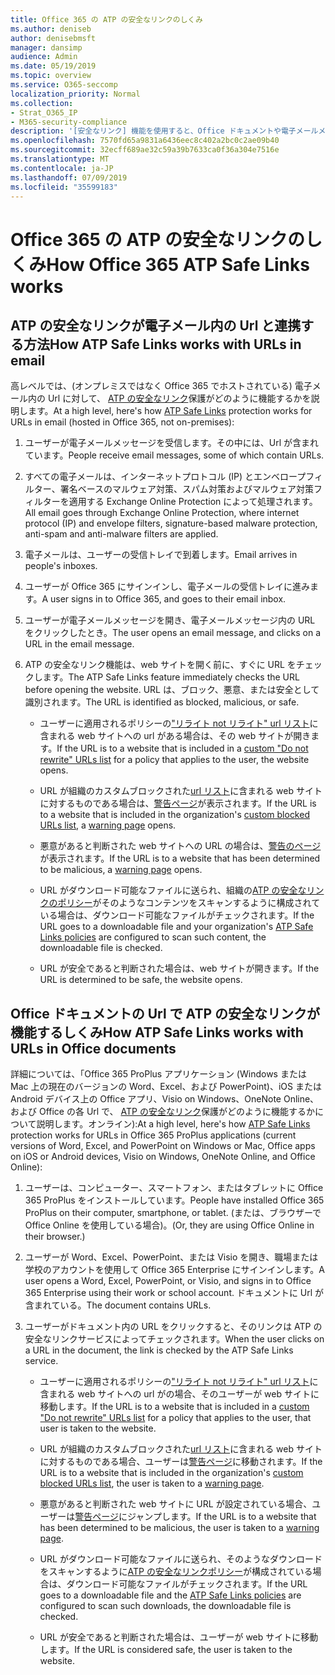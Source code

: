 ```yaml
---
title: Office 365 の ATP の安全なリンクのしくみ
ms.author: deniseb
author: denisebmsft
manager: dansimp
audience: Admin
ms.date: 05/19/2019
ms.topic: overview
ms.service: O365-seccomp
localization_priority: Normal
ms.collection:
- Strat_O365_IP
- M365-security-compliance
description: '[安全なリンク] 機能を使用すると、Office ドキュメントや電子メールメッセージ内のハイパーリンクの時間を確認できます。 ATP の安全なリンクのしくみについては、この記事をお読みください。'
ms.openlocfilehash: 7570fd65a9831a6436eec8c402a2bc0c2ae09b40
ms.sourcegitcommit: 32ecff689ae32c59a39b7633ca0f36a304e7516e
ms.translationtype: MT
ms.contentlocale: ja-JP
ms.lasthandoff: 07/09/2019
ms.locfileid: "35599183"
---
```

# <a name="how-office-365-atp-safe-links-works"></a><span data-ttu-id="cb0c8-104">Office 365 の ATP の安全なリンクのしくみ</span><span class="sxs-lookup"><span data-stu-id="cb0c8-104">How Office 365 ATP Safe Links works</span></span>
         
## <a name="how-atp-safe-links-works-with-urls-in-email"></a><span data-ttu-id="cb0c8-105">ATP の安全なリンクが電子メール内の Url と連携する方法</span><span class="sxs-lookup"><span data-stu-id="cb0c8-105">How ATP Safe Links works with URLs in email</span></span>

<span data-ttu-id="cb0c8-106">高レベルでは、(オンプレミスではなく Office 365 でホストされている) 電子メール内の Url に対して、 [ATP の安全なリンク](atp-safe-links.md)保護がどのように機能するかを説明します。</span><span class="sxs-lookup"><span data-stu-id="cb0c8-106">At a high level, here's how [ATP Safe Links](atp-safe-links.md) protection works for URLs in email (hosted in Office 365, not on-premises):</span></span>
  
1. <span data-ttu-id="cb0c8-107">ユーザーが電子メールメッセージを受信します。その中には、Url が含まれています。</span><span class="sxs-lookup"><span data-stu-id="cb0c8-107">People receive email messages, some of which contain URLs.</span></span>
    
2. <span data-ttu-id="cb0c8-108">すべての電子メールは、インターネットプロトコル (IP) とエンベロープフィルター、署名ベースのマルウェア対策、スパム対策およびマルウェア対策フィルターを適用する Exchange Online Protection によって処理されます。</span><span class="sxs-lookup"><span data-stu-id="cb0c8-108">All email goes through Exchange Online Protection, where internet protocol (IP) and envelope filters, signature-based malware protection, anti-spam and anti-malware filters are applied.</span></span> 
    
3. <span data-ttu-id="cb0c8-109">電子メールは、ユーザーの受信トレイで到着します。</span><span class="sxs-lookup"><span data-stu-id="cb0c8-109">Email arrives in people's inboxes.</span></span>
    
4. <span data-ttu-id="cb0c8-110">ユーザーが Office 365 にサインインし、電子メールの受信トレイに進みます。</span><span class="sxs-lookup"><span data-stu-id="cb0c8-110">A user signs in to Office 365, and goes to their email inbox.</span></span>
    
5. <span data-ttu-id="cb0c8-111">ユーザーが電子メールメッセージを開き、電子メールメッセージ内の URL をクリックしたとき。</span><span class="sxs-lookup"><span data-stu-id="cb0c8-111">The user opens an email message, and clicks on a URL in the email message.</span></span>
    
6. <span data-ttu-id="cb0c8-112">ATP の安全なリンク機能は、web サイトを開く前に、すぐに URL をチェックします。</span><span class="sxs-lookup"><span data-stu-id="cb0c8-112">The ATP Safe Links feature immediately checks the URL before opening the website.</span></span> <span data-ttu-id="cb0c8-113">URL は、ブロック、悪意、または安全として識別されます。</span><span class="sxs-lookup"><span data-stu-id="cb0c8-113">The URL is identified as blocked, malicious, or safe.</span></span>
    
    - <span data-ttu-id="cb0c8-114">ユーザーに適用されるポリシーの["リライト not リライト" url リスト](set-up-a-custom-do-not-rewrite-urls-list-with-atp.md)に含まれる web サイトへの url がある場合は、その web サイトが開きます。</span><span class="sxs-lookup"><span data-stu-id="cb0c8-114">If the URL is to a website that is included in a [custom "Do not rewrite" URLs list](set-up-a-custom-do-not-rewrite-urls-list-with-atp.md) for a policy that applies to the user, the website opens.</span></span> 
    
    - <span data-ttu-id="cb0c8-115">URL が組織のカスタムブロックされた[url リスト](set-up-a-custom-blocked-urls-list-wtih-atp.md)に含まれる web サイトに対するものである場合は、[警告ページ](atp-safe-links-warning-pages.md)が表示されます。</span><span class="sxs-lookup"><span data-stu-id="cb0c8-115">If the URL is to a website that is included in the organization's [custom blocked URLs list](set-up-a-custom-blocked-urls-list-wtih-atp.md), a [warning page](atp-safe-links-warning-pages.md) opens.</span></span> 
    
    - <span data-ttu-id="cb0c8-116">悪意があると判断された web サイトへの URL の場合は、[警告のページ](atp-safe-links-warning-pages.md)が表示されます。</span><span class="sxs-lookup"><span data-stu-id="cb0c8-116">If the URL is to a website that has been determined to be malicious, a [warning page](atp-safe-links-warning-pages.md) opens.</span></span> 
    
    - <span data-ttu-id="cb0c8-117">URL がダウンロード可能なファイルに送られ、組織の[ATP の安全なリンクのポリシー](set-up-atp-safe-links-policies.md)がそのようなコンテンツをスキャンするように構成されている場合は、ダウンロード可能なファイルがチェックされます。</span><span class="sxs-lookup"><span data-stu-id="cb0c8-117">If the URL goes to a downloadable file and your organization's [ATP Safe Links policies](set-up-atp-safe-links-policies.md) are configured to scan such content, the downloadable file is checked.</span></span> 
    
    - <span data-ttu-id="cb0c8-118">URL が安全であると判断された場合は、web サイトが開きます。</span><span class="sxs-lookup"><span data-stu-id="cb0c8-118">If the URL is determined to be safe, the website opens.</span></span>
    
## <a name="how-atp-safe-links-works-with-urls-in-office-documents"></a><span data-ttu-id="cb0c8-119">Office ドキュメントの Url で ATP の安全なリンクが機能するしくみ</span><span class="sxs-lookup"><span data-stu-id="cb0c8-119">How ATP Safe Links works with URLs in Office documents</span></span>

<span data-ttu-id="cb0c8-120">詳細については、「Office 365 ProPlus アプリケーション (Windows または Mac 上の現在のバージョンの Word、Excel、および PowerPoint)、iOS または Android デバイス上の Office アプリ、Visio on Windows、OneNote Online、および Office の各 Url で、 [ATP の安全なリンク](atp-safe-links.md)保護がどのように機能するかについて説明します。オンライン):</span><span class="sxs-lookup"><span data-stu-id="cb0c8-120">At a high level, here's how [ATP Safe Links](atp-safe-links.md) protection works for URLs in Office 365 ProPlus applications (current versions of Word, Excel, and PowerPoint on Windows or Mac, Office apps on iOS or Android devices, Visio on Windows, OneNote Online, and Office Online):</span></span>
  
1. <span data-ttu-id="cb0c8-121">ユーザーは、コンピューター、スマートフォン、またはタブレットに Office 365 ProPlus をインストールしています。</span><span class="sxs-lookup"><span data-stu-id="cb0c8-121">People have installed Office 365 ProPlus on their computer, smartphone, or tablet.</span></span> <span data-ttu-id="cb0c8-122">(または、ブラウザーで Office Online を使用している場合)。</span><span class="sxs-lookup"><span data-stu-id="cb0c8-122">(Or, they are using Office Online in their browser.)</span></span>
    
2. <span data-ttu-id="cb0c8-123">ユーザーが Word、Excel、PowerPoint、または Visio を開き、職場または学校のアカウントを使用して Office 365 Enterprise にサインインします。</span><span class="sxs-lookup"><span data-stu-id="cb0c8-123">A user opens a Word, Excel, PowerPoint, or Visio, and signs in to Office 365 Enterprise using their work or school account.</span></span> <span data-ttu-id="cb0c8-124">ドキュメントに Url が含まれている。</span><span class="sxs-lookup"><span data-stu-id="cb0c8-124">The document contains URLs.</span></span>
    
3. <span data-ttu-id="cb0c8-125">ユーザーがドキュメント内の URL をクリックすると、そのリンクは ATP の安全なリンクサービスによってチェックされます。</span><span class="sxs-lookup"><span data-stu-id="cb0c8-125">When the user clicks on a URL in the document, the link is checked by the ATP Safe Links service.</span></span>
    
      - <span data-ttu-id="cb0c8-126">ユーザーに適用されるポリシーの["リライト not リライト" url リスト](set-up-a-custom-do-not-rewrite-urls-list-with-atp.md)に含まれる web サイトへの url がの場合、そのユーザーが web サイトに移動します。</span><span class="sxs-lookup"><span data-stu-id="cb0c8-126">If the URL is to a website that is included in a [custom "Do not rewrite" URLs list](set-up-a-custom-do-not-rewrite-urls-list-with-atp.md) for a policy that applies to the user, that user is taken to the website.</span></span> 
    
      - <span data-ttu-id="cb0c8-127">URL が組織のカスタムブロックされた[url リスト](set-up-a-custom-blocked-urls-list-wtih-atp.md)に含まれる web サイトに対するものである場合、ユーザーは[警告ページ](atp-safe-links-warning-pages.md)に移動されます。</span><span class="sxs-lookup"><span data-stu-id="cb0c8-127">If the URL is to a website that is included in the organization's [custom blocked URLs list](set-up-a-custom-blocked-urls-list-wtih-atp.md), the user is taken to a [warning page](atp-safe-links-warning-pages.md).</span></span>
    
      - <span data-ttu-id="cb0c8-128">悪意があると判断された web サイトに URL が設定されている場合、ユーザーは[警告ページ](atp-safe-links-warning-pages.md)にジャンプします。</span><span class="sxs-lookup"><span data-stu-id="cb0c8-128">If the URL is to a website that has been determined to be malicious, the user is taken to a [warning page](atp-safe-links-warning-pages.md).</span></span>
    
      - <span data-ttu-id="cb0c8-129">URL がダウンロード可能なファイルに送られ、そのようなダウンロードをスキャンするように[ATP の安全なリンクポリシー](set-up-atp-safe-links-policies.md)が構成されている場合は、ダウンロード可能なファイルがチェックされます。</span><span class="sxs-lookup"><span data-stu-id="cb0c8-129">If the URL goes to a downloadable file and the [ATP Safe Links policies](set-up-atp-safe-links-policies.md) are configured to scan such downloads, the downloadable file is checked.</span></span> 
    
      - <span data-ttu-id="cb0c8-130">URL が安全であると判断された場合は、ユーザーが web サイトに移動します。</span><span class="sxs-lookup"><span data-stu-id="cb0c8-130">If the URL is considered safe, the user is taken to the website.</span></span>

